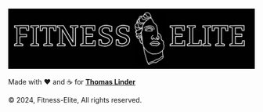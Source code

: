 <p align="center">
  <img src="./src/public/images/logo.webp" />
</p>

Made with :heart: and :coffee: for [**Thomas Linder**](https://www.instagram.com/fitness_elite.eu)

&copy; 2024, Fitness-Elite, All rights reserved.
